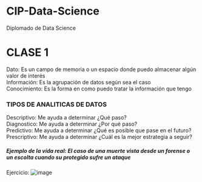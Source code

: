 # CIP-Data-Science
Diplomado de Data Science
<h1>CLASE 1</h1>
Dato: Es un campo de memoria o un espacio donde puedo almacenar algún valor de interés <br>
Información: Es la agrupación de datos según sea el caso <br>
Conocimiento: Es la forma en como puedo tratar la información que tengo <br>

<h3>TIPOS DE ANALITICAS DE DATOS</h3>
Descriptivo: Me ayuda a determinar ¿Qué paso? <br>
Diagnostico: Me ayuda a determinar ¿Por qué paso? <br>
Predictivo: Me ayuda a determinar ¿Qué es posible que pase en el futuro? <br>
Prescriptivo: Me ayuda a determinar ¿Cuál es la mejor estrategia a seguir? <br>
<h5>Ejemplo de la vida real: El caso de una muerte vista desde un forense o un escolta cuando su protegido sufre un ataque</h5>

Ejercicio:
![image](https://github.com/user-attachments/assets/6bfbe3e6-390e-41e0-b7da-74738ab42d23)
